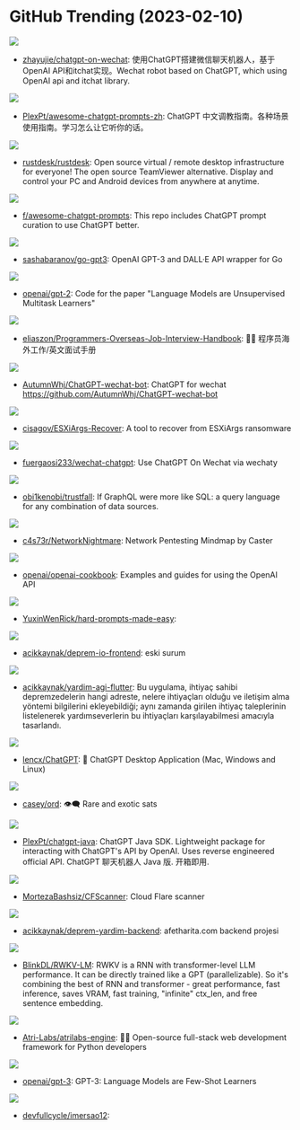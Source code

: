 # GitHub Trending (2023-02-10)

![](https://img.shields.io/badge/Python-New%20238-green?style=flat-square&logo=appveyor)
- [zhayujie/chatgpt-on-wechat](https://github.com/zhayujie/chatgpt-on-wechat): 使用ChatGPT搭建微信聊天机器人，基于OpenAI API和itchat实现。Wechat robot based on ChatGPT, which using OpenAI api and itchat library.

![](https://img.shields.io/badge/none-New%20449-green?style=flat-square&logo=appveyor)
- [PlexPt/awesome-chatgpt-prompts-zh](https://github.com/PlexPt/awesome-chatgpt-prompts-zh): ChatGPT 中文调教指南。各种场景使用指南。学习怎么让它听你的话。

![](https://img.shields.io/badge/Rust-New%20192-green?style=flat-square&logo=appveyor)
- [rustdesk/rustdesk](https://github.com/rustdesk/rustdesk): Open source virtual / remote desktop infrastructure for everyone! The open source TeamViewer alternative. Display and control your PC and Android devices from anywhere at anytime.

![](https://img.shields.io/badge/HTML-New%20606-green?style=flat-square&logo=appveyor)
- [f/awesome-chatgpt-prompts](https://github.com/f/awesome-chatgpt-prompts): This repo includes ChatGPT prompt curation to use ChatGPT better.

![](https://img.shields.io/badge/Go-New%2028-green?style=flat-square&logo=appveyor)
- [sashabaranov/go-gpt3](https://github.com/sashabaranov/go-gpt3): OpenAI GPT-3 and DALL·E API wrapper for Go

![](https://img.shields.io/badge/Python-New%2046-green?style=flat-square&logo=appveyor)
- [openai/gpt-2](https://github.com/openai/gpt-2): Code for the paper "Language Models are Unsupervised Multitask Learners"

![](https://img.shields.io/badge/none-New%20429-green?style=flat-square&logo=appveyor)
- [eliaszon/Programmers-Overseas-Job-Interview-Handbook](https://github.com/eliaszon/Programmers-Overseas-Job-Interview-Handbook): 🏂🏻 程序员海外工作/英文面试手册

![](https://img.shields.io/badge/TypeScript-New%20169-green?style=flat-square&logo=appveyor)
- [AutumnWhj/ChatGPT-wechat-bot](https://github.com/AutumnWhj/ChatGPT-wechat-bot): ChatGPT for wechat https://github.com/AutumnWhj/ChatGPT-wechat-bot

![](https://img.shields.io/badge/Shell-New%2031-green?style=flat-square&logo=appveyor)
- [cisagov/ESXiArgs-Recover](https://github.com/cisagov/ESXiArgs-Recover): A tool to recover from ESXiArgs ransomware

![](https://img.shields.io/badge/TypeScript-New%20345-green?style=flat-square&logo=appveyor)
- [fuergaosi233/wechat-chatgpt](https://github.com/fuergaosi233/wechat-chatgpt): Use ChatGPT On Wechat via wechaty

![](https://img.shields.io/badge/Rust-New%20102-green?style=flat-square&logo=appveyor)
- [obi1kenobi/trustfall](https://github.com/obi1kenobi/trustfall): If GraphQL were more like SQL: a query language for any combination of data sources.

![](https://img.shields.io/badge/none-New%2041-green?style=flat-square&logo=appveyor)
- [c4s73r/NetworkNightmare](https://github.com/c4s73r/NetworkNightmare): Network Pentesting Mindmap by Caster

![](https://img.shields.io/badge/Jupyter%20Notebook-New%20174-green?style=flat-square&logo=appveyor)
- [openai/openai-cookbook](https://github.com/openai/openai-cookbook): Examples and guides for using the OpenAI API

![](https://img.shields.io/badge/Python-New%2049-green?style=flat-square&logo=appveyor)
- [YuxinWenRick/hard-prompts-made-easy](https://github.com/YuxinWenRick/hard-prompts-made-easy): 

![](https://img.shields.io/badge/HTML-New%2011-green?style=flat-square&logo=appveyor)
- [acikkaynak/deprem-io-frontend](https://github.com/acikkaynak/deprem-io-frontend): eski surum

![](https://img.shields.io/badge/Dart-New%2054-green?style=flat-square&logo=appveyor)
- [acikkaynak/yardim-agi-flutter](https://github.com/acikkaynak/yardim-agi-flutter): Bu uygulama, ihtiyaç sahibi depremzedelerin hangi adreste, nelere ihtiyaçları olduğu ve iletişim alma yöntemi bilgilerini ekleyebildiği; aynı zamanda girilen ihtiyaç taleplerinin listelenerek yardımseverlerin bu ihtiyaçları karşılayabilmesi amacıyla tasarlandı.

![](https://img.shields.io/badge/Rust-New%20753-green?style=flat-square&logo=appveyor)
- [lencx/ChatGPT](https://github.com/lencx/ChatGPT): 🔮 ChatGPT Desktop Application (Mac, Windows and Linux)

![](https://img.shields.io/badge/Rust-New%2089-green?style=flat-square&logo=appveyor)
- [casey/ord](https://github.com/casey/ord): 👁‍🗨 Rare and exotic sats

![](https://img.shields.io/badge/Java-New%2028-green?style=flat-square&logo=appveyor)
- [PlexPt/chatgpt-java](https://github.com/PlexPt/chatgpt-java): ChatGPT Java SDK. Lightweight package for interacting with ChatGPT's API by OpenAI. Uses reverse engineered official API. ChatGPT 聊天机器人 Java 版. 开箱即用.

![](https://img.shields.io/badge/Shell-New%2048-green?style=flat-square&logo=appveyor)
- [MortezaBashsiz/CFScanner](https://github.com/MortezaBashsiz/CFScanner): Cloud Flare scanner

![](https://img.shields.io/badge/Python-New%2048-green?style=flat-square&logo=appveyor)
- [acikkaynak/deprem-yardim-backend](https://github.com/acikkaynak/deprem-yardim-backend): afetharita.com backend projesi

![](https://img.shields.io/badge/Python-New%2038-green?style=flat-square&logo=appveyor)
- [BlinkDL/RWKV-LM](https://github.com/BlinkDL/RWKV-LM): RWKV is a RNN with transformer-level LLM performance. It can be directly trained like a GPT (parallelizable). So it's combining the best of RNN and transformer - great performance, fast inference, saves VRAM, fast training, "infinite" ctx_len, and free sentence embedding.

![](https://img.shields.io/badge/TypeScript-New%20110-green?style=flat-square&logo=appveyor)
- [Atri-Labs/atrilabs-engine](https://github.com/Atri-Labs/atrilabs-engine): 🧘‍♀️ Open-source full-stack web development framework for Python developers

![](https://img.shields.io/badge/none-New%2048-green?style=flat-square&logo=appveyor)
- [openai/gpt-3](https://github.com/openai/gpt-3): GPT-3: Language Models are Few-Shot Learners

![](https://img.shields.io/badge/TypeScript-New%2026-green?style=flat-square&logo=appveyor)
- [devfullcycle/imersao12](https://github.com/devfullcycle/imersao12): 

